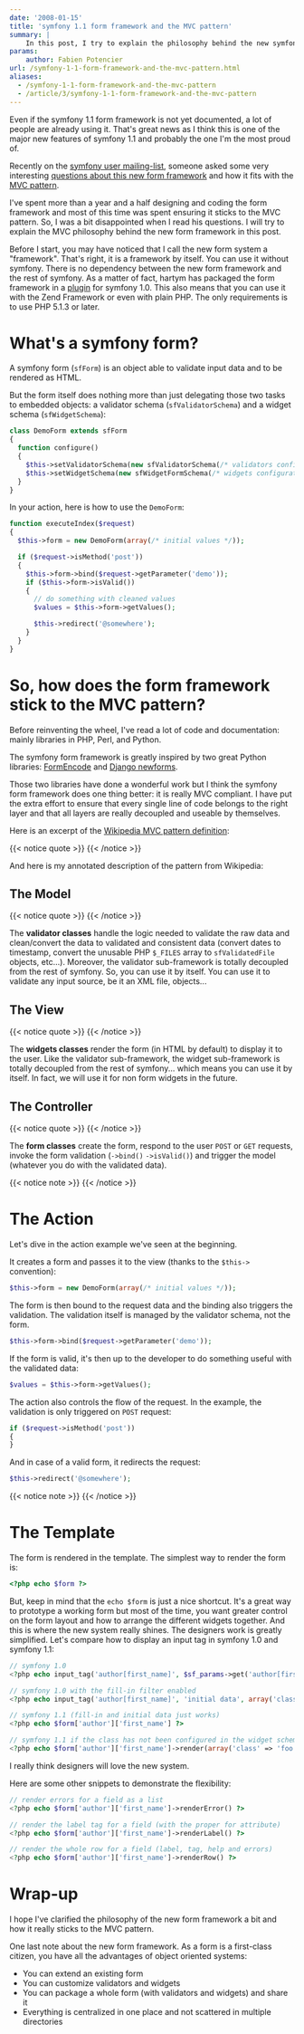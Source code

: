 ```yaml
---
date: '2008-01-15'
title: 'symfony 1.1 form framework and the MVC pattern'
summary: |
    In this post, I try to explain the philosophy behind the new symfony form framework and how it sticks to the MVC pattern.
params:
    author: Fabien Potencier
url: /symfony-1-1-form-framework-and-the-mvc-pattern.html
aliases:
  - /symfony-1-1-form-framework-and-the-mvc-pattern
  - /article/3/symfony-1-1-form-framework-and-the-mvc-pattern
---
```


Even if the symfony 1.1 form framework is not yet documented, a lot of people are already using it. That's great news as I think this is one of the major new features of symfony 1.1 and probably the one I'm the most proud of.

Recently on the [symfony user mailing-list](http://groups.google.com/group/symfony-users), someone asked some very interesting [questions about this new form framework](http://groups.google.com/group/symfony-users/browse_thread/thread/1f6a18592d75ad82) and how it fits with the [MVC pattern](http://en.wikipedia.org/wiki/Model-view-controller).

I've spent more than a year and a half designing and coding the form framework and most of this time was spent ensuring it sticks to the MVC pattern. So, I was a bit disappointed when I read his questions. I will try to explain the MVC philosophy behind the new form framework in this post.

Before I start, you may have noticed that I call the new form system a "framework". That's right, it is a framework by itself. You can use it without symfony. There is no dependency between the new form framework and the rest of symfony. As a matter of fact, hartym has packaged the form framework in a [plugin](http://www.symforc.com/post/2008/01/07/sfForms11Plugin%3A-use-symfony-11-form/validation-framework-in-symfony-10-or-non-symfony-project) for symfony 1.0. This also means that you can use it with the Zend Framework or even with plain PHP. The only requirements is to use PHP 5.1.3 or later.

What's a symfony form?
======================

A symfony form (`sfForm`) is an object able to validate input data and to be rendered as HTML.

But the form itself does nothing more than just delegating those two tasks to embedded objects: a validator schema (`sfValidatorSchema`) and a widget schema (`sfWidgetSchema`):


```php
class DemoForm extends sfForm
{
  function configure()
  {
    $this->setValidatorSchema(new sfValidatorSchema(/* validators configuration */));
    $this->setWidgetSchema(new sfWidgetFormSchema(/* widgets configuration */));
  }
}

```

In your action, here is how to use the `DemoForm`:


```php
function executeIndex($request)
{
  $this->form = new DemoForm(array(/* initial values */));

  if ($request->isMethod('post'))
  {
    $this->form->bind($request->getParameter('demo'));
    if ($this->form->isValid())
    {
      // do something with cleaned values
      $values = $this->form->getValues();

      $this->redirect('@somewhere');
    }
  }
}

```

So, how does the form framework stick to the MVC pattern?
=====================================================

Before reinventing the wheel, I've read a lot of code and documentation: mainly libraries in PHP, Perl, and Python.

The symfony form framework is greatly inspired by two great Python libraries: [FormEncode](http://formencode.org/) and [Django newforms](http://www.djangoproject.com/documentation/newforms/).

Those two libraries have done a wonderful work but I think the symfony form framework does one thing better: it is really MVC compliant. I have put the extra effort to ensure that every single line of code belongs to the right layer and that all layers are really decoupled and useable by themselves.

Here is an excerpt of the [Wikipedia MVC pattern definition](http://en.wikipedia.org/wiki/Model-view-controller):

{{< notice quote >}}
{{< /notice >}}

And here is my annotated description of the pattern from Wikipedia:

The Model
---------

{{< notice quote >}}
{{< /notice >}}

The **validator classes** handle the logic needed to validate the raw data and clean/convert the data to validated and consistent data (convert dates to timestamp, convert the unusable PHP `$_FILES` array to `sfValidatedFile` objects, etc...). Moreover, the validator sub-framework is totally decoupled from the rest of symfony. So, you can use it by itself. You can use it to validate any input source, be it an XML file, objects...

The View
--------

{{< notice quote >}}
{{< /notice >}}

The **widgets classes** render the form (in HTML by default) to display it to the user. Like the validator sub-framework, the widget sub-framework is totally decoupled from the rest of symfony... which means you can use it by itself. In fact, we will use it for non form widgets in the future.

The Controller
--------------

{{< notice quote >}}
{{< /notice >}}

The **form classes** create the form, respond to the user `POST` or `GET` requests, invoke the form validation (`->bind()` `->isValid()`) and trigger the model (whatever you do with the validated data).

{{< notice note >}}
{{< /notice >}}

The Action
==========

Let's dive in the action example we've seen at the beginning.

It creates a form and passes it to the view (thanks to the `$this->` convention):


```php
$this->form = new DemoForm(array(/* initial values */));

```

The form is then bound to the request data and the binding also triggers the validation. The validation itself is managed by the validator schema, not the form.


```php
$this->form->bind($request->getParameter('demo'));

```

If the form is valid, it's then up to the developer to do something useful with the validated data:


```php
$values = $this->form->getValues();

```

The action also controls the flow of the request. In the example, the validation is only triggered on `POST` request:


```php
if ($request->isMethod('post'))
{
}

```

And in case of a valid form, it redirects the request:


```php
$this->redirect('@somewhere');

```

{{< notice note >}}
{{< /notice >}}

The Template
============

The form is rendered in the template. The simplest way to render the form is:


```php
<?php echo $form ?>

```

But, keep in mind that the `echo $form` is just a nice shortcut. It's a great way to prototype a working form but most of the time, you want greater control on the form layout and how to arrange the different widgets together. And this is where the new system really shines. The designers work is greatly simplified. Let's compare how to display an input tag in symfony 1.0 and symfony 1.1:


```php
// symfony 1.0
<?php echo input_tag('author[first_name]', $sf_params->get('author[first_name]', 'initial data'), array('class' => 'foo')) ?>

// symfony 1.0 with the fill-in filter enabled
<?php echo input_tag('author[first_name]', 'initial data', array('class' => 'foo')) ?>

// symfony 1.1 (fill-in and initial data just works)
<?php echo $form['author']['first_name'] ?>

// symfony 1.1 if the class has not been configured in the widget schema
<?php echo $form['author']['first_name']->render(array('class' => 'foo')) ?>

```

I really think designers will love the new system.

Here are some other snippets to demonstrate the flexibility:


```php
// render errors for a field as a list
<?php echo $form['author']['first_name']->renderError() ?>

// render the label tag for a field (with the proper for attribute)
<?php echo $form['author']['first_name']->renderLabel() ?>

// render the whole row for a field (label, tag, help and errors)
<?php echo $form['author']['first_name']->renderRow() ?>

```

Wrap-up
=======

I hope I've clarified the philosophy of the new form framework a bit and how it really sticks to the MVC pattern.

One last note about the new form framework. As a form is a first-class citizen, you have all the advantages of object oriented systems:

  * You can extend an existing form
  * You can customize validators and widgets
  * You can package a whole form (with validators and widgets) and share it
  * Everything is centralized in one place and not scattered in multiple directories



